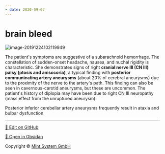 ```yaml
---
- date: 2020-09-07
---
```


# brain bleed

<!-- PCA aneurysm sx -->

![image-20191224102119949](https://photos.thisispiggy.com/file/wikiFiles/image-20191224102119949.png)

The patient's symptoms are suggestive of a subarachnoid hemorrhage. The  constellation of sudden-onset headache, nausea, and nuchal rigidity is  characteristic. She demonstrates signs of right **cranial nerve III (CN III) palsy (ptosis and anisocoria)**, a typical finding with **posterior communicating artery aneurysms** (about 20% of cerebral aneurysms) due to the proximity of the nerve to  the artery's path. This finding can also be seen in cavernous-carotid  aneurysms, but these are uncommon. The patient's history of diplopia  may have been due to right CN III neuropathy (mass effect from the  unruptured aneurysm).

Posterior inferior cerebellar artery aneurysms frequently result in ataxia and bulbar dysfunction.


<hr>

[📝 Edit on GitHub](https://github.com/Mint-System/Knowledge/blob/master/brain%20bleed.md)

[📂 Open in Obsidan](obsidian://open?vault=Knowledge%20Mint%20System&file=brain%20bleed.md ':target=_self')

<footer>Copyright © <a href="https://www.mint-system.ch/">Mint System GmbH</a></footer>